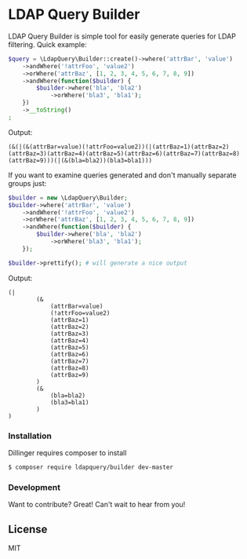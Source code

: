 # LDAP Query Builder

LDAP Query Builder is simple tool for easily generate queries for LDAP filtering. Quick example:

```php
$query = \LdapQuery\Builder::create()->where('attrBar', 'value')
    ->andWhere('!attrFoo', 'value2')
    ->orWhere('attrBaz', [1, 2, 3, 4, 5, 6, 7, 8, 9])
    ->andWhere(function($builder) {
        $builder->where('bla', 'bla2')
            ->orWhere('bla3', 'bla1');
    })
    ->__toString()
;
```

Output:
```
(&(|(&(attrBar=value)(!attrFoo=value2))(|(attrBaz=1)(attrBaz=2)(attrBaz=3)(attrBaz=4)(attrBaz=5)(attrBaz=6)(attrBaz=7)(attrBaz=8)(attrBaz=9)))(|(&(bla=bla2))(bla3=bla1)))
```

If you want to examine queries generated and don't manually separate groups  just:

```php
$builder = new \LdapQuery\Builder;
$builder->where('attrBar', 'value')
    ->andWhere('!attrFoo', 'value2')
    ->orWhere('attrBaz', [1, 2, 3, 4, 5, 6, 7, 8, 9])
    ->andWhere(function($builder) {
        $builder->where('bla', 'bla2')
            ->orWhere('bla3', 'bla1');
    });

$builder->prettify(); # will generate a nice output
```

Output:
```
(|
        (&
            (attrBar=value)
            (!attrFoo=value2)
            (attrBaz=1)
            (attrBaz=2)
            (attrBaz=3)
            (attrBaz=4)
            (attrBaz=5)
            (attrBaz=6)
            (attrBaz=7)
            (attrBaz=8)
            (attrBaz=9)
        )
        (&
            (bla=bla2)
            (bla3=bla1)
        )
)
```


### Installation

Dillinger requires composer to install

```sh
$ composer require ldapquery/builder dev-master
```

### Development

Want to contribute? Great! Can't wait to hear from you!

License
----

MIT
